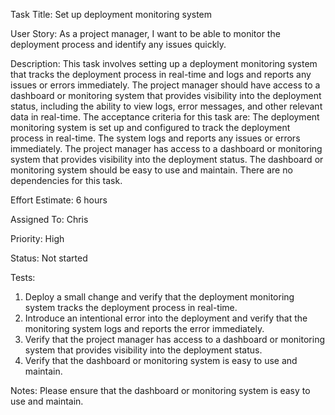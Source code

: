 Task Title: Set up deployment monitoring system

User Story: As a project manager, I want to be able to monitor the deployment process and identify any issues quickly.

Description: This task involves setting up a deployment monitoring system that tracks the deployment process in real-time and logs and reports any issues or errors immediately. The project manager should have access to a dashboard or monitoring system that provides visibility into the deployment status, including the ability to view logs, error messages, and other relevant data in real-time. 
The acceptance criteria for this task are:
The deployment monitoring system is set up and configured to track the deployment process in real-time.
The system logs and reports any issues or errors immediately.
The project manager has access to a dashboard or monitoring system that provides visibility into the deployment status.
The dashboard or monitoring system should be easy to use and maintain.
There are no dependencies for this task.

Effort Estimate: 6 hours

Assigned To: Chris

Priority: High

Status: Not started

Tests:
1. Deploy a small change and verify that the deployment monitoring system tracks the deployment process in real-time.
2. Introduce an intentional error into the deployment and verify that the monitoring system logs and reports the error immediately.
3. Verify that the project manager has access to a dashboard or monitoring system that provides visibility into the deployment status.
4. Verify that the dashboard or monitoring system is easy to use and maintain.

Notes: Please ensure that the dashboard or monitoring system is easy to use and maintain.
